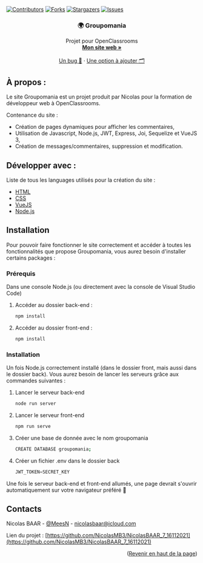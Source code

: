[![Contributors][contributors-shield]][contributors-url]
[![Forks][forks-shield]][forks-url]
[![Stargazers][stars-shield]][stars-url]
[![Issues][issues-shield]][issues-url]

<div id="top"></div>

<div align="center">

  ### 🌍 Groupomania

  <p align="center">
    Projet pour OpenClassrooms
    <br />
    <a href="https://nicolasbaar.fr/"><strong>Mon site web »</strong></a>
    <br />
    <br />
    <a href="https://github.com/NicolasMB3/NicolasBAAR_7_16112021/issues">Un bug 🐜</a>
    ·
    <a href="https://github.com/NicolasMB3/NicolasBAAR_7_16112021/issues">Une option à ajouter 🗂️</a>
  </p>
</div>

## À propos :

Le site Groupomania est un projet produit par Nicolas pour la formation de développeur web à OpenClassrooms.

Contenance du site :
* Création de pages dynamiques pour afficher les commentaires,
* Utilisation de Javascript, Node.js, JWT, Express, Joi, Sequelize et VueJS 3,
* Création de messages/commentaires, suppression et modification.

## Développer avec :

Liste de tous les languages utilisés pour la création du site :

* [HTML](https://developer.mozilla.org/fr/docs/Web/HTML)
* [CSS](https://developer.mozilla.org/fr/docs/Web/CSS)
* [VueJS](https://v3.vuejs.org/guide/introduction.html)
* [Node.js](https://nodejs.org/en/)

## Installation

Pour pouvoir faire fonctionner le site correctement et accéder à toutes les fonctionnalités que propose Groupomania, vous aurez besoin d'installer certains packages :

### Prérequis

Dans une console Node.js (ou directement avec la console de Visual Studio Code)
1. Accéder au dossier back-end :
   ```sh
   npm install
   ```
2. Accéder au dossier front-end :
   ```sh
   npm install
   ```

### Installation

Un fois Node.js correctement installé (dans le dossier front, mais aussi dans le dossier back). Vous aurez besoin de lancer les serveurs grâce aux commandes suivantes :

1. Lancer le serveur back-end
   ```sh
   node run server
   ```
2. Lancer le serveur front-end
   ```sh
   npm run serve
   ```
3. Créer une base de donnée avec le nom groupomania
   ```sh
   CREATE DATABASE groupomania;
   ```
4. Créer un fichier .env dans le dossier back
   ```js
   JWT_TOKEN=SECRET_KEY
   ```
Une fois le serveur back-end et front-end allumés, une page devrait s'ouvrir automatiquement sur votre navigateur préféré 🎉

## Contacts

Nicolas BAAR - [@MeesN](https://nicolasbaar.fr/) - nicolasbaar@icloud.com

Lien du projet : [https://github.com/NicolasMB3/NicolasBAAR_7_16112021](https://github.com/NicolasMB3/NicolasBAAR_7_16112021)

<p align="right">(<a href="#top">Revenir en haut de la page</a>)</p>

[contributors-shield]: https://img.shields.io/github/contributors/NicolasMB3/NicolasBAAR_7_16112021.svg?style=for-the-badge
[contributors-url]: https://github.com/NicolasMB3/NicolasBAAR_7_16112021/graphs/contributors
[forks-shield]: https://img.shields.io/github/forks/NicolasMB3/NicolasBAAR_7_16112021.svg?style=for-the-badge
[forks-url]: https://github.com/NicolasMB3/NicolasBAAR_7_16112021/pulse
[stars-shield]: https://img.shields.io/github/stars/NicolasMB3/NicolasBAAR_7_16112021.svg?style=for-the-badge
[stars-url]: https://github.com/NicolasMB3/NicolasBAAR_7_16112021/stargazers
[issues-shield]: https://img.shields.io/github/issues/NicolasMB3/NicolasBAAR_7_16112021.svg?style=for-the-badge
[issues-url]: https://github.com/NicolasMB3/NicolasBAAR_7_16112021/issues
